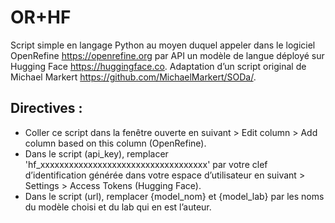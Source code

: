 # OR+HF
Script simple en langage Python au moyen duquel appeler dans le logiciel OpenRefine <https://openrefine.org> par API un modèle de langue déployé sur Hugging Face <https://huggingface.co>. Adaptation d’un script original de Michael Markert <https://github.com/MichaelMarkert/SODa/>.

## Directives :
- Coller ce script dans la fenêtre ouverte en suivant > Edit column > Add column based on this column (OpenRefine).
- Dans le script (api_key), remplacer 'hf_xxxxxxxxxxxxxxxxxxxxxxxxxxxxxxxxxxx' par votre clef d’identification générée dans votre espace d’utilisateur en suivant > Settings > Access Tokens (Hugging Face).
- Dans le script (url), remplacer {model_nom} et {model_lab} par les noms du modèle choisi et du lab qui en est l’auteur.
